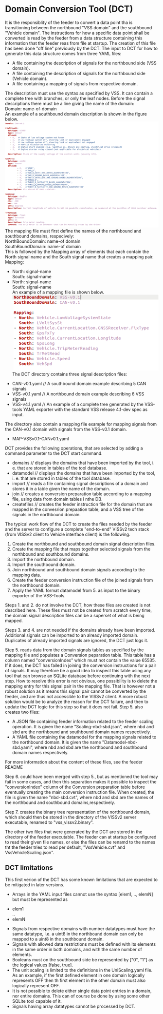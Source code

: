 # Domain Conversion Tool (DCT)
It is the responsiblity of the feeder to convert a data point tha is transitioning between the northbound "VSS domain" and the southbound "Vehicle domain".
The instructions for how a specific data point shall be converted is read by the feeder from a data structure containing this information that the feeder reas from  file at startup.
The creation of this file has been done "off line" previously by the DCT.
The input to DCT for how to generate this data structure comes from three YAML files:
* A file containing the description of signals for the northbound side (VSS domain).
* A file containing the description of signals for the northbound side (Vehicle domain).
* A file containing a mapping of signals from respective domain.

The description must use the syntax as specified by VSS. It can contain a complete tree with branches, or only the leaf nodes.
Before the signal descriptions there must be a line giving the name of the domain:<br>
Domain: name-of-domain<br>
An example of a southbound domain description is shown in the figure below.
![Southbound domain signal definitions](pics/Southbound-domain-signals.png?pct=75)<br>
The mapping file must first define the names of the northbound and southbound domains, respecively:<br>
NorthBoundDomain: name-of domain<br>
SouthBoundDomain: name-of domain<br>
This is followed by the Mapping array of elements that each contain the North signal name and the South signal name that creates a mapping pair.<br>
Mapping:<br>
- North: signal-name<br>
  South: signal-name<br>
- North: signal-name<br>
  South: signal-name<br>
An example of a mapping file is shown below.
![Signal mapping example](pics/Signal-mapping.png?pct=75)<br>
The DCT directory contains three signal description files:<br>
* CAN-v0.1.yaml // A southbound domain example describing 5 CAN signals
* VSS-v0.1.yaml // A northbound domain example describing 6 VSS signals
* VSS-v4.1.yaml // An example of a complete tree generated by the VSS-tools YAML exporter with the standard VSS release 4.1-dev spec as input.

The directory also contain a mapping file example for mapping signals from the CAN-v0.1 domain with signals from the VSS-v0.1 domain.
* MAP-VSSv0.1-CANv0.1.yaml

DCT provides the following operations, that are selected by adding a command parameter to the DCT start command.
* domains // displays the domains that have been imported by the tool, i. e. that are stored in tables of the tool database.
* datamodel // displays the domains that have been imported by the tool, i. e. that are stored in tables of the tool database.
* import // reads a file containing signal descriptions of a domain and stores it in a table given the name of the domain.
* join // creates a conversion preparation table according to a mapping file, using data from domain tables i nthe DB.
* createfiles // creates the feeder instruction file for the domain that are mapped in the convesrion prepaation table, and a VSS tree of the signals in the northbound domain.

The typical work flow of the DCT to create the files needed by the feeder and the server to configure a complete "end-to-end" VISSv2 tech stack
(from VISSv2 client to Vehicle interface client) is the following.
1. Create the northbound and southbound domain signal description files.
2. Create the mapping file that maps together selected signals from the northbound and southbound domains.
3. Import the northbound domain.
4. Import the southbound domain.
5. Join northbound and southbound domain signals according to the mapping data.
6. Create the feeder conversion instruction file of the joined signals from the northbound domain.
7. Apply the YAML format datamodel from 5. as input to the binary exporter of the VSS-Tools.

Steps 1. and 2. do not involve the DCT, how these files are created is not described here. These files must not be created from scratch every time,
the domain signal description files can be a superset of what is being mapped.<br>

Steps 3. and 4. are not needed if the domains already have been imported. Additional signals can be imported to an already imported domain.
Duplicates of already imported signals are ignored, the DCT just logs it.<br>

Step 5. reads data from the domain signals tables as specified by the mapping file and populates a Conversion peparation table.
This table has a column named "conversionIndex" which must not contain the value 65535. If it does, the DCT has failed in joining the conversion instructions for a pair of signals.
It may therefore be a good idea to inspect this table using any tool that can browse an SQLite database before continuing with the next step.
How to resolve this error is not obvious, one possibility is to delete the mapping entry for this signal pair in the mapping file.
That is however not a robust solution as it means this signal pair cannot be converted by the feeder, and are thus not accessible to the VISSv2 client.
A more robust solution would be to analyze the reason for the DCT failure, and then to update the DCT logic for this step so that it does not fail.
Step 5. also creates two files:
* A JSON file containing feeder information related to the feeder scaling operation.
It is given the name "Scaling-nbd-sbd.json", where nbd and sbd are the northbound and southbound domain names respectively.
* A YAML file containing the datamodel for the mapping signals related to the northbound domain.
It is given the name "Datamodel-nbd-sbd.yaml", where nbd and sbd are the northbound and southbound domain names respectively.

For more information about the content of these files, see the feeder README<br>

Step 6. could have been merged with step 5., but as mentioned the tool may fail in some cases,
and then this separation makes it possible to inspect the "conversionIndex" column of the Conversion preparation table before eventually creating the main
conversion instruction file. When created, the file is given the name "nbd-sbd.cvt", where nbd and sbd are the names of the northbound and southbound domains,respectively.

Step 7. creates the binary tree representation of the northbound domain, which should then be stored in the directory of the VISSv2 server executable, renamed to "vss_vissv2.binary".

The other two files that were generated by the DCT are stored in the directory of the feeder executable. The feeder can at startup be configured to read their given file names,
or else the files can be renamd to the names tht the feeder tries to read per default, "VssVehicle.cvt" and VssVehicleScaling.json".

## DCT limitations
This first verion of the DCT has some known limitations that are expected to be mitigated in later versions.
* Arrays in the YAML input files cannot use the syntax [elem1, .., elemN] but must be represented as
 - elem1<br> 
 ..<br>
 - elemN<br>
 * Signals from respective domains with number datatypes must have the same datatype, i.e. a uint8 in the northbound domain can only be mapped to a uint8 in the southbound domain.
 * Signals with allowed data restrictions must be defined with its elements in the same order in both domains, and with the same number of elements.
 * Booleans must on the southbound side be represented by ["0", "1"] as the logical values [false, true].
 * The unit scaling is limited to the definitions in the UniScaling.yaml file.
 As an example, if the first defined element in one domain logically represents OFF then th first element in the other domain must also logically represent OFF.
 * It is not possible to delete either single data point entries in a domain, nor entire domains. This can of course be done by using some other SQLite tool capable of it.
 * Signals having array datatypes cannot be processed by DCT.
